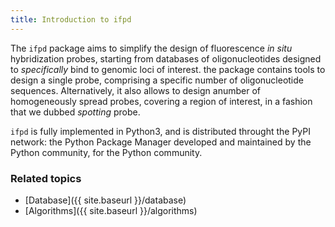 ```yaml
---
title: Introduction to ifpd
---
```


The `ifpd` package aims to simplify the design of fluorescence *in situ* hybridization probes, starting from databases of oligonucleotides designed to *specifically* bind to genomic loci of interest. the package contains tools to design a single probe, comprising a specific number of oligonucleotide sequences. Alternatively, it also allows to design anumber of homogeneously spread probes, covering a region of interest, in a fashion that we dubbed *spotting* probe.

`ifpd` is fully implemented in Python3, and is distributed throught the PyPI network: the Python Package Manager developed and maintained by the Python community, for the Python community.

### Related topics

* [Database]({{ site.baseurl }}/database)
* [Algorithms]({{ site.baseurl }}/algorithms)
